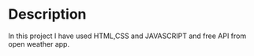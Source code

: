# Description
In this project I have used HTML,CSS and JAVASCRIPT and free API from open weather app.